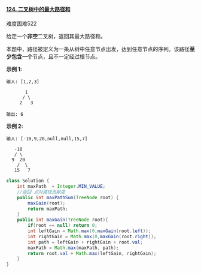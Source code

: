 #### [124. 二叉树中的最大路径和](https://leetcode-cn.com/problems/binary-tree-maximum-path-sum/)

难度困难522

给定一个**非空**二叉树，返回其最大路径和。

本题中，路径被定义为一条从树中任意节点出发，达到任意节点的序列。该路径**至少包含一个**节点，且不一定经过根节点。

**示例 1:**

```
输入: [1,2,3]

       1
      / \
     2   3

输出: 6
```

**示例 2:**

```text
输入: [-10,9,20,null,null,15,7]

   -10
   / \
  9  20
    /  \
   15   7
```





```java
class Solution {
    int maxPath  = Integer.MIN_VALUE;
    //返回 点对路径贡献度
    public int maxPathSum(TreeNode root) {
        maxGain(root);
        return maxPath;
    }
    public int maxGain(TreeNode root){
        if(root == null) return 0;
        int leftGain = Math.max(0,maxGain(root.left));
        int rightGain = Math.max(0,maxGain(root.right));
        int path = leftGain + rightGain + root.val;
        maxPath = Math.max(maxPath, path);
        return root.val + Math.max(leftGain, rightGain);
    }
}
```

